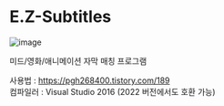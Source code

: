 # E.Z-Subtitles
![image](https://user-images.githubusercontent.com/31213158/132698668-6580632e-ce6d-4672-9424-dd41f87b4c57.png)

미드/영화/애니메이션 자막 매칭 프로그램

사용법 : https://pgh268400.tistory.com/189  
컴파일러 : Visual Studio 2016 (2022 버전에서도 호환 가능)
